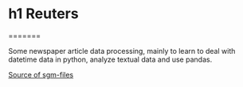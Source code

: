 # h1 Reuters
=======

Some newspaper article data processing, mainly to learn to deal with datetime data in python, analyze textual data and use pandas.




[Source of sgm-files](http://www.daviddlewis.com/resources/testcollections/reuters21578/)
